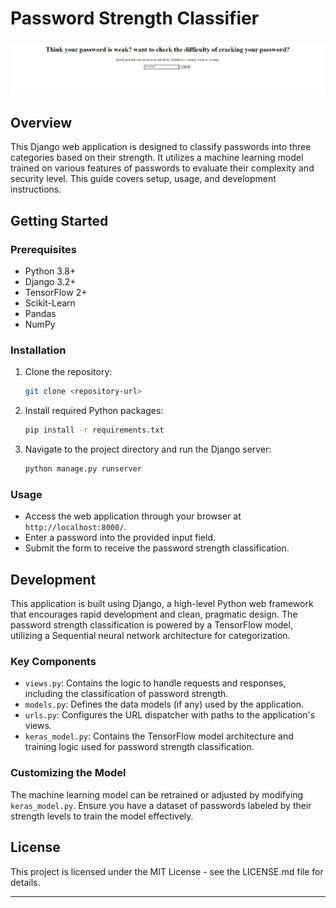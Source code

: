 # Password Strength Classifier
![Password Strength Classifier Interface](Images/front.jpg)

## Overview

This Django web application is designed to classify passwords into three categories based on their strength. It utilizes a machine learning model trained on various features of passwords to evaluate their complexity and security level. This guide covers setup, usage, and development instructions.

## Getting Started

### Prerequisites

- Python 3.8+
- Django 3.2+
- TensorFlow 2+
- Scikit-Learn
- Pandas
- NumPy

### Installation

1. Clone the repository:
   ```sh
   git clone <repository-url>
   ```
2. Install required Python packages:
   ```sh
   pip install -r requirements.txt
   ```
3. Navigate to the project directory and run the Django server:
   ```sh
   python manage.py runserver
   ```

### Usage

- Access the web application through your browser at `http://localhost:8000/`.
- Enter a password into the provided input field.
- Submit the form to receive the password strength classification.

## Development

This application is built using Django, a high-level Python web framework that encourages rapid development and clean, pragmatic design. The password strength classification is powered by a TensorFlow model, utilizing a Sequential neural network architecture for categorization.

### Key Components

- `views.py`: Contains the logic to handle requests and responses, including the classification of password strength.
- `models.py`: Defines the data models (if any) used by the application.
- `urls.py`: Configures the URL dispatcher with paths to the application's views.
- `keras_model.py`: Contains the TensorFlow model architecture and training logic used for password strength classification.

### Customizing the Model

The machine learning model can be retrained or adjusted by modifying `keras_model.py`. Ensure you have a dataset of passwords labeled by their strength levels to train the model effectively.


## License

This project is licensed under the MIT License - see the LICENSE.md file for details.

---
